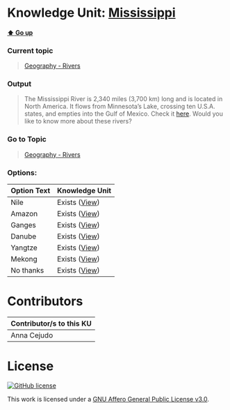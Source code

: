 # Knowledge Unit: [Mississippi](../../knowledge_units/geography-rivers/mississippi.md)

#### [:arrow_up: Go up](../../topics/geography-rivers.md)
### Current topic
> [Geography - Rivers](../../topics/geography-rivers.md)
### Output
> The Mississippi River is 2,340 miles (3,700 km) long and is located in North America. It flows from Minnesota’s Lake, crossing ten U.S.A. states, and empties into the Gulf of Mexico. Check it [here](https://en.wikipedia.org/wiki/Mississippi_River#/media/File:Mississippiriver-new-01.png). Would you like to know more about these rivers?
### Go to Topic
> [Geography - Rivers](../../topics/geography-rivers.md)

### Options: 

| Option Text | Knowledge Unit |
| - | - |  
| Nile  |  Exists ([View](../../knowledge_units/geography-rivers/nile.md))  |  
| Amazon  |  Exists ([View](../../knowledge_units/geography-rivers/amazon.md))  |  
| Ganges  |  Exists ([View](../../knowledge_units/geography-rivers/ganges.md))  |  
| Danube  |  Exists ([View](../../knowledge_units/geography-rivers/danube.md))  |  
| Yangtze  |  Exists ([View](../../knowledge_units/geography-rivers/yangtze.md))  |  
| Mekong  |  Exists ([View](../../knowledge_units/geography-rivers/mekong.md))  |  
| No thanks  |  Exists ([View](../../knowledge_units/geography-rivers/no-thanks.md))  | 

# Contributors

| Contributor/s to this KU |
| - | 
| Anna Cejudo |

# License
[![GitHub license](https://img.shields.io/github/license/inbrainz/cerebro)](https://github.com/inbrainz/cerebro/blob/master/LICENSE)

This work is licensed under a [GNU Affero General Public License v3.0](https://www.gnu.org/licenses/agpl-3.0.txt).